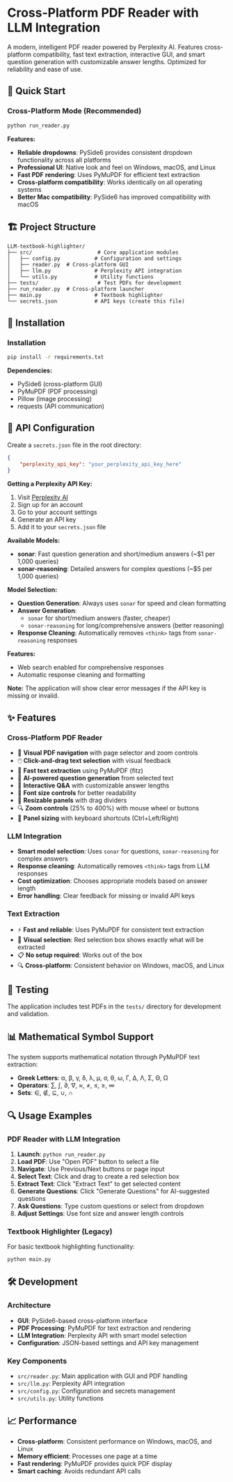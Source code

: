 # Cross-Platform PDF Reader with LLM Integration

A modern, intelligent PDF reader powered by Perplexity AI. Features cross-platform compatibility, fast text extraction, interactive GUI, and smart question generation with customizable answer lengths. Optimized for reliability and ease of use.

## 🚀 Quick Start

### Cross-Platform Mode (Recommended)
```bash
python run_reader.py
```

**Features:**
- **Reliable dropdowns**: PySide6 provides consistent dropdown functionality across all platforms
- **Professional UI**: Native look and feel on Windows, macOS, and Linux
- **Fast PDF rendering**: Uses PyMuPDF for efficient text extraction
- **Cross-platform compatibility**: Works identically on all operating systems
- **Better Mac compatibility**: PySide6 has improved compatibility with macOS



## 🏗️ Project Structure

```
LLM-textbook-highlighter/
├── src/                     # Core application modules
│   ├── config.py           # Configuration and settings
│   ├── reader.py  # Cross-platform GUI
│   ├── llm.py              # Perplexity API integration  
│   └── utils.py            # Utility functions
├── tests/                   # Test PDFs for development
├── run_reader.py  # Cross-platform launcher
├── main.py                 # Textbook highlighter
└── secrets.json            # API keys (create this file)
```

## 🔧 Installation

### Installation
```bash
pip install -r requirements.txt
```

**Dependencies:**
- PySide6 (cross-platform GUI)
- PyMuPDF (PDF processing)
- Pillow (image processing)
- requests (API communication)

## 🔑 API Configuration

Create a `secrets.json` file in the root directory:

```json
{
    "perplexity_api_key": "your_perplexity_api_key_here"
}
```

**Getting a Perplexity API Key:**
1. Visit [Perplexity AI](https://www.perplexity.ai/)
2. Sign up for an account
3. Go to your account settings
4. Generate an API key
5. Add it to your `secrets.json` file

**Available Models:**
- **sonar**: Fast question generation and short/medium answers (~$1 per 1,000 queries)
- **sonar-reasoning**: Detailed answers for complex questions (~$5 per 1,000 queries)

**Model Selection:**
- **Question Generation**: Always uses `sonar` for speed and clean formatting
- **Answer Generation**: 
  - `sonar` for short/medium answers (faster, cheaper)
  - `sonar-reasoning` for long/comprehensive answers (better reasoning)
- **Response Cleaning**: Automatically removes `<think>` tags from `sonar-reasoning` responses

**Features:**
- Web search enabled for comprehensive responses
- Automatic response cleaning and formatting

**Note:** The application will show clear error messages if the API key is missing or invalid.

## ✨ Features

### Cross-Platform PDF Reader
- 📖 **Visual PDF navigation** with page selector and zoom controls
- 🖱️ **Click-and-drag text selection** with visual feedback
- 🎯 **Fast text extraction** using PyMuPDF (fitz)
- 🤖 **AI-powered question generation** from selected text
- 💬 **Interactive Q&A** with customizable answer lengths
- 🎨 **Font size controls** for better readability
- 📜 **Resizable panels** with drag dividers
- 🔍 **Zoom controls** (25% to 400%) with mouse wheel or buttons
- 📐 **Panel sizing** with keyboard shortcuts (Ctrl+Left/Right)

### LLM Integration
- **Smart model selection**: Uses `sonar` for questions, `sonar-reasoning` for complex answers
- **Response cleaning**: Automatically removes `<think>` tags from LLM responses
- **Cost optimization**: Chooses appropriate models based on answer length
- **Error handling**: Clear feedback for missing or invalid API keys

### Text Extraction
- ⚡ **Fast and reliable**: Uses PyMuPDF for consistent text extraction
- 🎯 **Visual selection**: Red selection box shows exactly what will be extracted
- 📋 **No setup required**: Works out of the box
- 🔍 **Cross-platform**: Consistent behavior on Windows, macOS, and Linux

## 🧪 Testing

The application includes test PDFs in the `tests/` directory for development and validation.

## 📊 Mathematical Symbol Support

The system supports mathematical notation through PyMuPDF text extraction:

- **Greek Letters**: α, β, γ, δ, λ, μ, σ, θ, ω, Γ, Δ, Λ, Σ, Θ, Ω
- **Operators**: ∑, ∫, ∂, ∇, ≈, ≠, ≤, ≥, ∞
- **Sets**: ∈, ∉, ⊆, ∪, ∩

## 🔍 Usage Examples

### PDF Reader with LLM Integration
1. **Launch**: `python run_reader.py`
2. **Load PDF**: Use "Open PDF" button to select a file
3. **Navigate**: Use Previous/Next buttons or page input
4. **Select Text**: Click and drag to create a red selection box
5. **Extract Text**: Click "Extract Text" to get selected content
6. **Generate Questions**: Click "Generate Questions" for AI-suggested questions
7. **Ask Questions**: Type custom questions or select from dropdown
8. **Adjust Settings**: Use font size and answer length controls

### Textbook Highlighter (Legacy)
For basic textbook highlighting functionality:
```bash
python main.py
```

## 🛠️ Development

### Architecture
- **GUI**: PySide6-based cross-platform interface
- **PDF Processing**: PyMuPDF for text extraction and rendering
- **LLM Integration**: Perplexity API with smart model selection
- **Configuration**: JSON-based settings and API key management

### Key Components
- `src/reader.py`: Main application with GUI and PDF handling
- `src/llm.py`: Perplexity API integration
- `src/config.py`: Configuration and secrets management
- `src/utils.py`: Utility functions

## 📈 Performance

- **Cross-platform**: Consistent performance on Windows, macOS, and Linux
- **Memory efficient**: Processes one page at a time
- **Fast rendering**: PyMuPDF provides quick PDF display
- **Smart caching**: Avoids redundant API calls  

